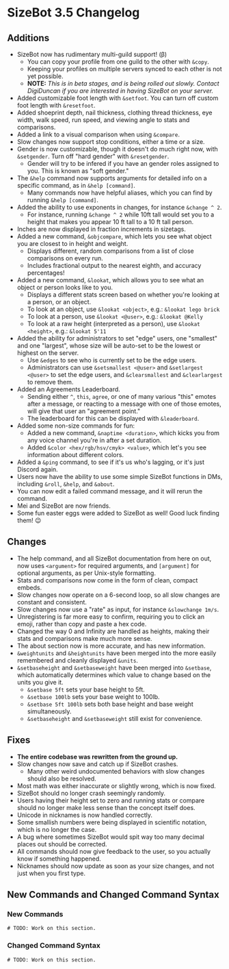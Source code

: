 # SizeBot 3.5 Changelog

## Additions

- SizeBot now has rudimentary multi-guild support! (β)
    - You can copy your profile from one guild to the other with `&copy`.
    - Keeping your profiles on multiple servers synced to each other is not yet possible.
    - **NOTE:** *This is in beta stages, and is being rolled out slowly. Contact DigiDuncan if you are interested in having SizeBot on your server.*
- Added customizable foot length with `&setfoot`. You can turn off custom foot length with `&resetfoot`.
- Added shoeprint depth, nail thickness, clothing thread thickness, eye width, walk speed, run speed, and viewing angle to stats and comparisons.
- Added a link to a visual comparison when using `&compare`.
- Slow changes now support stop conditions, either a time or a size.
- Gender is now customizable, though it doesn't do much right now, with `&setgender`. Turn off "hard gender" with `&resetgender`.
    - Gender will try to be infered if you have an gender roles assigned to you. This is known as "soft gender."
- The `&help` command now supports arguments for detailed info on a specific command, as in `&help [command]`.
    - Many commands now have helpful aliases, which you can find by running `&help [command]`.
- Added the ability to use exponents in changes, for instance `&change ^ 2`.
    - For instance, running `&change ^ 2` while 10ft tall would set you to a height that makes you appear 10 ft tall to a 10 ft tall person.
- Inches are now displayed in fraction increments in sizetags.
- Added a new command, `&objcompare`, which lets you see what object you are closest to in height and weight.
    - Displays different, random comparisons from a list of close comparisons on every run.
    - Includes fractional output to the nearest eighth, and accuracy percentages!
- Added a new command, `&lookat`, which allows you to see what an object or person looks like to you.
    - Displays a different stats screen based on whether you're looking at a person, or an object.
    - To look at an object, use `&lookat <object>`, e.g.: `&lookat lego brick`
    - To look at a person, use `&lookat <@user>`, e.g.: `&lookat @Kelly`
    - To look at a raw height (interpreted as a person), use `&lookat <height>`, e.g.: `&lookat 5'11`
- Added the ability for administrators to set "edge" users, one "smallest" and one "largest", whose size will be auto-set to be the lowest or highest on the server.
    - Use `&edges` to see who is currently set to be the edge users.
    - Administrators can use `&setsmallest <@user>` and `&setlargest <@user>` to set the edge users, and `&clearsmallest` and `&clearlargest` to remove them.
- Added an Agreements Leaderboard.
    - Sending either `^`, `this`, `agree`, or one of many various "this" emotes after a message, or reacting to a message with one of those emotes, will give that user an "agreement point."
    - The leaderboard for this can be displayed with `&leaderboard`.
- Added some non-size commands for fun:
    - Added a new command, `&naptime <duration>`, which kicks you from any voice channel you're in after a set duration.
    - Added `&color <hex/rgb/hsv/cmyk> <value>`, which let's you see information about different colors.
- Added a `&ping` command, to see if it's us who's lagging, or it's just Discord again.
- Users now have the ability to use some simple SizeBot functions in DMs, including `&roll`, `&help`, and `&about`.
- You can now edit a failed command message, and it will rerun the command.
- Mei and SizeBot are now friends.
- Some fun easter eggs were added to SizeBot as well! Good luck finding them! :wink:

## Changes

- The help command, and all SizeBot documentation from here on out, now uses `<argument>` for required arguments, and `[argument]` for optional arguments, as per Unix-style formatting.
- Stats and comparisons now come in the form of clean, compact embeds.
- Slow changes now operate on a 6-second loop, so all slow changes are constant and consistent.
- Slow changes now use a "rate" as input, for instance `&slowchange 1m/s`.
- Unregistering is far more easy to confirm, requiring you to click an emoji, rather than copy and paste a hex code.
- Changed the way 0 and Infinity are handled as heights, making their stats and comparisons make much more sense.
- The about section now is more accurate, and has new information.
- `&weightunits` and `&heightunits` have been merged into the more easily remembered and cleanly displayed `&units`.
- `&setbaseheight` and `&setbaseweight` have been merged into `&setbase`, which automatically determines which value to change based on the units you give it.
    - `&setbase 5ft` sets your base height to 5ft.
    - `&setbase 100lb` sets your base weight to 100lb.
    - `&setbase 5ft 100lb` sets both base height and base weight simultaneously.
    - `&setbaseheight` and `&setbaseweight` still exist for convenience.

## Fixes

- **The entire codebase was rewritten from the ground up.**
- Slow changes now save and catch up if SizeBot crashes.
    - Many other weird undocumented behaviors with slow changes should also be resolved.
- Most math was either inaccurate or slightly wrong, which is now fixed.
- SizeBot should no longer crash seemingly randomly.
- Users having their height set to zero and running stats or compare should no longer make less sense than the concept itself does.
- Unicode in nicknames is now handled correctly.
- Some smallish numbers were being displayed in scientific notation, which is no longer the case.
- A bug where sometimes SizeBot would spit way too many decimal places out should be corrected.
- All commands should now give feedback to the user, so you actually know if something happened.
- Nicknames should now update as soon as your size changes, and not just when you first type.


## New Commands and Changed Command Syntax

### New Commands

`# TODO: Work on this section.`

### Changed Command Syntax

`# TODO: Work on this section.`
